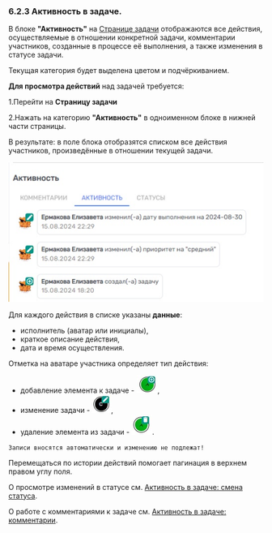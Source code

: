 ### 6.2.3 Активность в задаче.

В блоке **"Активность"** на [Странице задачи](../6.2_task_page.md) отображаются все действия, осуществляемые в отношении конкретной задачи,  комментарии участников, созданные в процессе её выполнения, а также изменения в статусе задачи.

Текущая категория будет выделена цветом и подчёркиванием.

**Для просмотра действий** над задачей требуется:  

1.Перейти на **Страницу задачи**

2.Нажать на категорию **"Активность"** в одноименном блоке в нижней части страницы.

В результате: в поле блока отобразятся списком все действия участников, произведённые в отношении текущей задачи.

![6.2.3](/imgs/6.2.3.jpg)

Для каждого действия в списке указаны **данные**:  

- исполнитель (аватар или инициалы),
- краткое описание действия,  
- дата и время осуществления.  

Отметка на аватаре участника определяет тип действия:  

   - добавление элемента к задаче - ![добавление](/imgs/действие_добавления.jpg),
   - изменение задачи - ![изменение](/imgs/действие_изменения.jpg),  
   - удаление элемента из задачи - ![удаление](/imgs/действие_удаления.jpg).  
  
    Записи вносятся автоматически и изменению не подлежат!

Перемещаться по истории действий помогает пагинация в верхнем правом углу поля.

О просмотре изменений в статусе см. [Активность в задаче: смена статуса](6.2.3.2_change_of_state.md).

О работе с комментариями к задаче см. [Активность в задаче: комментарии](6.2.3.1_comments/6.2.3.1_comments.md).
